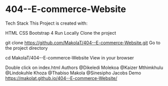 # 404--E-commerce-Website

Tech Stack
This Project is created with:

HTML
CSS
Bootstrap 4
Run Locally
Clone the project

  git clone https://github.com/MakolaT/404--E-commerce-Website.git
Go to the project directory

  cd MakolaT/404--E-commerce-Website
View in your browser

Double click on index.html
Authors
@Dikeledi Molekoa
@Kaizer Mthimkhulu
@Lindokuhle Khoza
@Thabiso Makola
@Sinesipho Jacobs
Demo
https://makolat.github.io/404--E-commerce-Website/
